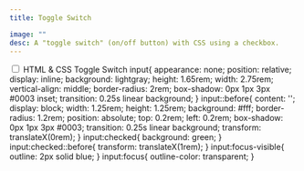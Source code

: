 ```yaml
---
title: Toggle Switch

image: ""
desc: A "toggle switch" (on/off button) with CSS using a checkbox.
---
```


<html-code>
<label>
  <input type="checkbox"/>
  HTML & CSS Toggle Switch
</label>
</html-code>

<css-code>
input{
  appearance: none;
  position: relative;
  display: inline;
  background: lightgray;
  height: 1.65rem;
  width: 2.75rem;
  vertical-align: middle;
  border-radius: 2rem;
  box-shadow: 0px 1px 3px #0003 inset;
  transition: 0.25s linear background;
}
input::before{
  content: '';
  display: block;
  width: 1.25rem;
  height: 1.25rem;
  background: #fff;
  border-radius: 1.2rem;
  position: absolute;
  top: 0.2rem;
  left: 0.2rem;
  box-shadow: 0px 1px 3px #0003;
  transition: 0.25s linear background;
  transform: translateX(0rem);
}
input:checked{
  background: green;
}
input:checked::before{
  transform: translateX(1rem);
}
input:focus-visible{
  outline: 2px solid blue;
}
input:focus{
  outline-color: transparent;
}
</css-code>


